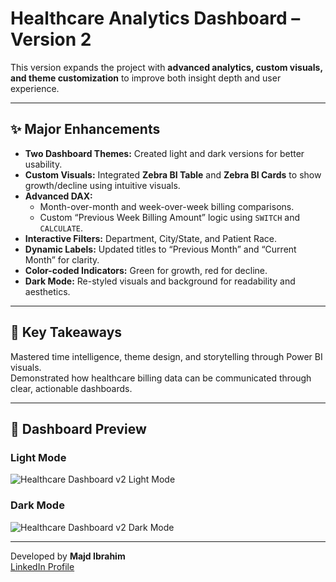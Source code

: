 # Healthcare Analytics Dashboard – Version 2

This version expands the project with **advanced analytics, custom visuals, and theme customization** to improve both insight depth and user experience.

---

## ✨ Major Enhancements
- **Two Dashboard Themes:** Created light and dark versions for better usability.  
- **Custom Visuals:** Integrated **Zebra BI Table** and **Zebra BI Cards** to show growth/decline using intuitive visuals.  
- **Advanced DAX:**  
  - Month-over-month and week-over-week billing comparisons.  
  - Custom “Previous Week Billing Amount” logic using `SWITCH` and `CALCULATE`.  
- **Interactive Filters:** Department, City/State, and Patient Race.  
- **Dynamic Labels:** Updated titles to “Previous Month” and “Current Month” for clarity.  
- **Color-coded Indicators:** Green for growth, red for decline.  
- **Dark Mode:** Re-styled visuals and background for readability and aesthetics.

---

## 🧠 Key Takeaways
Mastered time intelligence, theme design, and storytelling through Power BI visuals.  
Demonstrated how healthcare billing data can be communicated through clear, actionable dashboards.

---
## 📸 Dashboard Preview

### Light Mode
![Healthcare Dashboard v2 Light Mode](./v2_The_Pulse_Dashboard/light-mode.png)

### Dark Mode
![Healthcare Dashboard v2 Dark Mode](./v2_The_Pulse_Dashboard/dark-mode.png)

---

Developed by **Majd Ibrahim**  
[LinkedIn Profile](https://www.linkedin.com/in/majdimibrahim)
